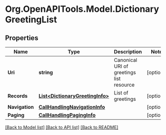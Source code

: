 
# Org.OpenAPITools.Model.DictionaryGreetingList

## Properties

Name | Type | Description | Notes
------------ | ------------- | ------------- | -------------
**Uri** | **string** | Canonical URI of greetings list resource | [optional] 
**Records** | [**List&lt;DictionaryGreetingInfo&gt;**](DictionaryGreetingInfo.md) | List of greetings | [optional] 
**Navigation** | [**CallHandlingNavigationInfo**](CallHandlingNavigationInfo.md) |  | [optional] 
**Paging** | [**CallHandlingPagingInfo**](CallHandlingPagingInfo.md) |  | [optional] 

[[Back to Model list]](../README.md#documentation-for-models)
[[Back to API list]](../README.md#documentation-for-api-endpoints)
[[Back to README]](../README.md)

